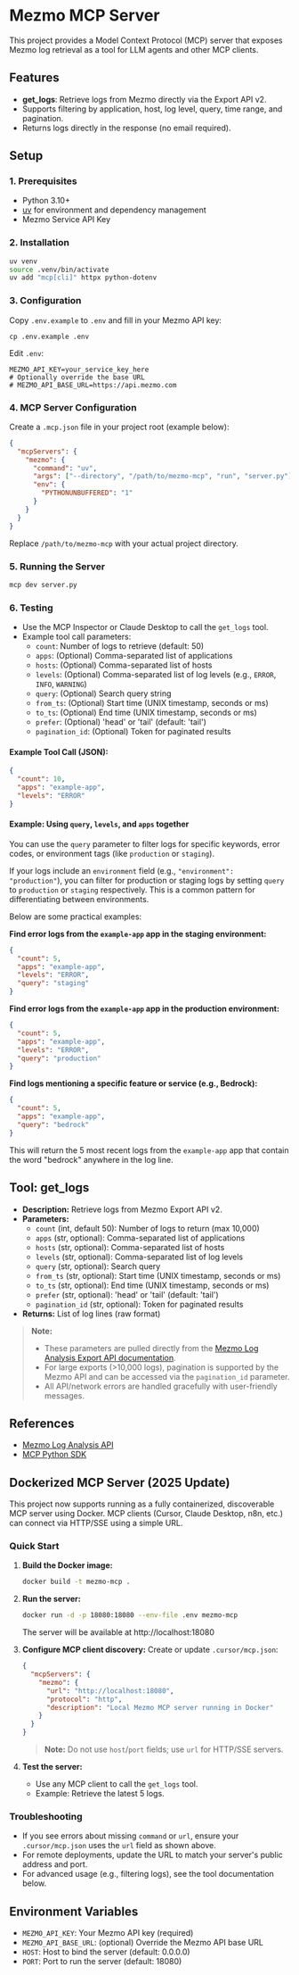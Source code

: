 # Mezmo MCP Server

This project provides a Model Context Protocol (MCP) server that exposes Mezmo log retrieval as a tool for LLM agents and other MCP clients.

## Features

- **get_logs**: Retrieve logs from Mezmo directly via the Export API v2.
- Supports filtering by application, host, log level, query, time range, and pagination.
- Returns logs directly in the response (no email required).

## Setup

### 1. Prerequisites

- Python 3.10+
- [uv](https://astral.sh/uv/) for environment and dependency management
- Mezmo Service API Key

### 2. Installation

```bash
uv venv
source .venv/bin/activate
uv add "mcp[cli]" httpx python-dotenv
```

### 3. Configuration

Copy `.env.example` to `.env` and fill in your Mezmo API key:

```
cp .env.example .env
```

Edit `.env`:

```
MEZMO_API_KEY=your_service_key_here
# Optionally override the base URL
# MEZMO_API_BASE_URL=https://api.mezmo.com
```

### 4. MCP Server Configuration

Create a `.mcp.json` file in your project root (example below):

```json
{
  "mcpServers": {
    "mezmo": {
      "command": "uv",
      "args": ["--directory", "/path/to/mezmo-mcp", "run", "server.py"],
      "env": {
        "PYTHONUNBUFFERED": "1"
      }
    }
  }
}
```

Replace `/path/to/mezmo-mcp` with your actual project directory.

### 5. Running the Server

```bash
mcp dev server.py
```

### 6. Testing

- Use the MCP Inspector or Claude Desktop to call the `get_logs` tool.
- Example tool call parameters:
  - `count`: Number of logs to retrieve (default: 50)
  - `apps`: (Optional) Comma-separated list of applications
  - `hosts`: (Optional) Comma-separated list of hosts
  - `levels`: (Optional) Comma-separated list of log levels (e.g., `ERROR`, `INFO`, `WARNING`)
  - `query`: (Optional) Search query string
  - `from_ts`: (Optional) Start time (UNIX timestamp, seconds or ms)
  - `to_ts`: (Optional) End time (UNIX timestamp, seconds or ms)
  - `prefer`: (Optional) 'head' or 'tail' (default: 'tail')
  - `pagination_id`: (Optional) Token for paginated results

#### Example Tool Call (JSON):

```json
{
  "count": 10,
  "apps": "example-app",
  "levels": "ERROR"
}
```

#### Example: Using `query`, `levels`, and `apps` together

You can use the `query` parameter to filter logs for specific keywords, error codes, or environment tags (like `production` or `staging`).

If your logs include an `environment` field (e.g., `"environment": "production"`), you can filter for production or staging logs by setting `query` to `production` or `staging` respectively. This is a common pattern for differentiating between environments.

Below are some practical examples:

**Find error logs from the `example-app` app in the staging environment:**

```json
{
  "count": 5,
  "apps": "example-app",
  "levels": "ERROR",
  "query": "staging"
}
```

**Find error logs from the `example-app` app in the production environment:**

```json
{
  "count": 5,
  "apps": "example-app",
  "levels": "ERROR",
  "query": "production"
}
```

**Find logs mentioning a specific feature or service (e.g., Bedrock):**

```json
{
  "count": 5,
  "apps": "example-app",
  "query": "bedrock"
}
```

This will return the 5 most recent logs from the `example-app` app that contain the word "bedrock" anywhere in the log line.

## Tool: get_logs

- **Description:** Retrieve logs from Mezmo Export API v2.
- **Parameters:**
  - `count` (int, default 50): Number of logs to return (max 10,000)
  - `apps` (str, optional): Comma-separated list of applications
  - `hosts` (str, optional): Comma-separated list of hosts
  - `levels` (str, optional): Comma-separated list of log levels
  - `query` (str, optional): Search query
  - `from_ts` (str, optional): Start time (UNIX timestamp, seconds or ms)
  - `to_ts` (str, optional): End time (UNIX timestamp, seconds or ms)
  - `prefer` (str, optional): 'head' or 'tail' (default: 'tail')
  - `pagination_id` (str, optional): Token for paginated results
- **Returns:** List of log lines (raw format)

> **Note:**
>
> - These parameters are pulled directly from the [Mezmo Log Analysis Export API documentation](https://docs.mezmo.com/log-analysis-api#export).
> - For large exports (>10,000 logs), pagination is supported by the Mezmo API and can be accessed via the `pagination_id` parameter.
> - All API/network errors are handled gracefully with user-friendly messages.

## References

- [Mezmo Log Analysis API](https://docs.mezmo.com/log-analysis-api#export)
- [MCP Python SDK](https://github.com/modelcontextprotocol/python-sdk)

## Dockerized MCP Server (2025 Update)

This project now supports running as a fully containerized, discoverable MCP server using Docker. MCP clients (Cursor, Claude Desktop, n8n, etc.) can connect via HTTP/SSE using a simple URL.

### Quick Start

1. **Build the Docker image:**
   ```sh
   docker build -t mezmo-mcp .
   ```
2. **Run the server:**

   ```sh
   docker run -d -p 18080:18080 --env-file .env mezmo-mcp
   ```

   The server will be available at http://localhost:18080

3. **Configure MCP client discovery:**
   Create or update `.cursor/mcp.json`:

   ```json
   {
     "mcpServers": {
       "mezmo": {
         "url": "http://localhost:18080",
         "protocol": "http",
         "description": "Local Mezmo MCP server running in Docker"
       }
     }
   }
   ```

   > **Note:** Do not use `host`/`port` fields; use `url` for HTTP/SSE servers.

4. **Test the server:**
   - Use any MCP client to call the `get_logs` tool.
   - Example: Retrieve the latest 5 logs.

### Troubleshooting

- If you see errors about missing `command` or `url`, ensure your `.cursor/mcp.json` uses the `url` field as shown above.
- For remote deployments, update the URL to match your server's public address and port.
- For advanced usage (e.g., filtering logs), see the tool documentation below.

## Environment Variables

- `MEZMO_API_KEY`: Your Mezmo API key (required)
- `MEZMO_API_BASE_URL`: (optional) Override the Mezmo API base URL
- `HOST`: Host to bind the server (default: 0.0.0.0)
- `PORT`: Port to run the server (default: 18080)
